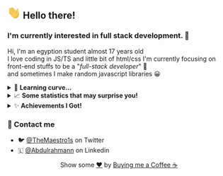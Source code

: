 ## <img src="https://raw.githubusercontent.com/ptprashanttripathi/ptprashanttripathi/master/hi.gif" width="30px"> Hello there!
### I'm currently interested in full stack development. 👀
Hi, I'm an egyption student almost 17 years old <br/>
I love coding in JS/TS and little bit of html/css
I'm currently focusing on front-end stuffs to be a "*full-stack developer*" 👏 <br/>
and sometimes I make random javascript libraries 😀

<details>
<summary>🚀 <b>Learning curve...</b></summary>

- [X] Backend developer
- [ ] Frontend developer (work in progress...)
- [ ] SQL databases (Deeply)
- [ ] Mobile developer (Flutter)

</details>

<details>

<summary>📈 <b>Some statistics that may surprise you!</b></summary>

![Metrics](github-metrics.svg)

</details>

<details>
<summary>✨ <b>Achievements I Got!</b></summary>

![achievements](achievements.svg)
</details>

### 💬 Contact me
- 🐦 [@TheMaestro1s](https://twitter.com/TheMaestro1s) on Twitter
- 🇱 [@Abdulrahmann](https://linkedin.com/in/abdulrahmann) on Linkedin

<div align="center">
    Show some <a href="https://youtu.be/-7F40MVG0Wc">❤️</a> by <a href="https://ko-fi.com/themaestro">Buying me a Coffee ☕</a>
</div>
